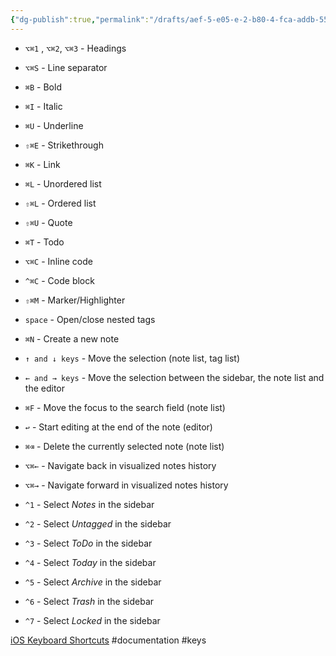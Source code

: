 ```yaml
---
{"dg-publish":true,"permalink":"/drafts/aef-5-e05-e-2-b80-4-fca-addb-55-f2-afb-555-e6/","dgHomeLink":true,"dgPassFrontmatter":false}
---
```


* `⌥⌘1` , `⌥⌘2`, `⌥⌘3` - Headings
* `⌥⌘S` - Line separator

* `⌘B` - Bold
* `⌘I` - Italic
* `⌘U` - Underline
* `⇧⌘E` - Strikethrough
* `⌘K` - Link

* `⌘L` - Unordered list
* `⇧⌘L` - Ordered list
* `⇧⌘U` - Quote
* `⌘T` - Todo

* `⌥⌘C` - Inline code
* `^⌘C` - Code block
* `⇧⌘M` - Marker/Highlighter

* `space` - Open/close nested tags
* `⌘N` - Create a new note
* `↑ and ↓ keys` - Move the selection (note list, tag list)
* `← and → keys` - Move the selection between the sidebar, the note list and the editor
* `⌘F` - Move the focus to the search field (note list)
* `↩︎` - Start editing at the end of the note (editor)
* `⌘⌫` - Delete the currently selected note (note list)
* `⌥⌘←` - Navigate back in visualized notes history
* `⌥⌘→` - Navigate forward in visualized notes history

* `^1` - Select *Notes* in the sidebar
* `^2` - Select *Untagged* in the sidebar
* `^3` - Select *ToDo* in the sidebar
* `^4` - Select *Today* in the sidebar
* `^5` - Select *Archive* in the sidebar
* `^6` - Select *Trash* in the sidebar
* `^7` - Select *Locked* in the sidebar

[iOS Keyboard Shortcuts](https://bear.app/faq/Shortcuts%20and%20more/iOS%20Shortcuts/)
#documentation #keys